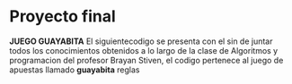 # Proyecto final
**JUEGO GUAYABITA**
El siguientecodigo se presenta con el sin de juntar todos los conocimientos obtenidos a lo largo de la clase de Algoritmos y programacion del profesor Brayan Stiven, el codigo pertenece al juego de apuestas llamado **guayabita**
reglas
